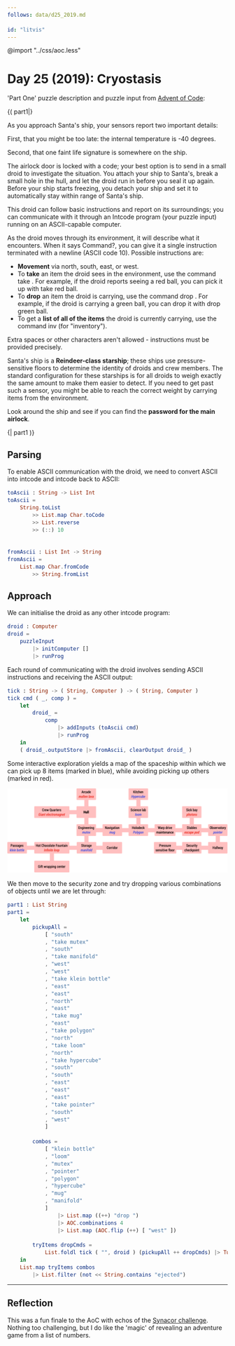 ```yaml
---
follows: data/d25_2019.md

id: "litvis"
---
```


@import "../css/aoc.less"

# Day 25 (2019): Cryostasis

'Part One' puzzle description and puzzle input from [Advent of Code](https://adventofcode.com/2019/day/25):

{( part1|}

As you approach Santa's ship, your sensors report two important details:

First, that you might be too late: the internal temperature is -40 degrees.

Second, that one faint life signature is somewhere on the ship.

The airlock door is locked with a code; your best option is to send in a small droid to investigate the situation. You attach your ship to Santa's, break a small hole in the hull, and let the droid run in before you seal it up again. Before your ship starts freezing, you detach your ship and set it to automatically stay within range of Santa's ship.

This droid can follow basic instructions and report on its surroundings; you can communicate with it through an Intcode program (your puzzle input) running on an ASCII-capable computer.

As the droid moves through its environment, it will describe what it encounters. When it says Command?, you can give it a single instruction terminated with a newline (ASCII code 10). Possible instructions are:

- **Movement** via north, south, east, or west.
- To **take** an item the droid sees in the environment, use the command take <name of item>. For example, if the droid reports seeing a red ball, you can pick it up with take red ball.
- To **drop** an item the droid is carrying, use the command drop <name of item>. For example, if the droid is carrying a green ball, you can drop it with drop green ball.
- To get a **list of all of the items** the droid is currently carrying, use the command inv (for "inventory").

Extra spaces or other characters aren't allowed - instructions must be provided precisely.

Santa's ship is a **Reindeer-class starship**; these ships use pressure-sensitive floors to determine the identity of droids and crew members. The standard configuration for these starships is for all droids to weigh exactly the same amount to make them easier to detect. If you need to get past such a sensor, you might be able to reach the correct weight by carrying items from the environment.

Look around the ship and see if you can find the **password for the main airlock**.

{| part1 )}

## Parsing

To enable ASCII communication with the droid, we need to convert ASCII into intcode and intcode back to ASCII:

```elm {l}
toAscii : String -> List Int
toAscii =
    String.toList
        >> List.map Char.toCode
        >> List.reverse
        >> (::) 10


fromAscii : List Int -> String
fromAscii =
    List.map Char.fromCode
        >> String.fromList
```

## Approach

We can initialise the droid as any other intcode program:

```elm {l}
droid : Computer
droid =
    puzzleInput
        |> initComputer []
        |> runProg
```

Each round of communicating with the droid involves sending ASCII instructions and receiving the ASCII output:

```elm {l}
tick : String -> ( String, Computer ) -> ( String, Computer )
tick cmd ( _, comp ) =
    let
        droid_ =
            comp
                |> addInputs (toAscii cmd)
                |> runProg
    in
    ( droid_.outputStore |> fromAscii, clearOutput droid_ )
```

Some interactive exploration yields a map of the spaceship within which we can pick up 8 items (marked in blue), while avoiding picking up others (marked in red).

![santa's ship](../images/day25_2019Map.png)

We then move to the security zone and try dropping various combinations of objects until we are let through:

```elm {l m}
part1 : List String
part1 =
    let
        pickupAll =
            [ "south"
            , "take mutex"
            , "south"
            , "take manifold"
            , "west"
            , "west"
            , "take klein bottle"
            , "east"
            , "east"
            , "north"
            , "east"
            , "take mug"
            , "east"
            , "take polygon"
            , "north"
            , "take loom"
            , "north"
            , "take hypercube"
            , "south"
            , "south"
            , "east"
            , "east"
            , "east"
            , "take pointer"
            , "south"
            , "west"
            ]

        combos =
            [ "klein bottle"
            , "loom"
            , "mutex"
            , "pointer"
            , "polygon"
            , "hypercube"
            , "mug"
            , "manifold"
            ]
                |> List.map ((++) "drop ")
                |> AOC.combinations 4
                |> List.map (AOC.flip (++) [ "west" ])

        tryItems dropCmds =
            List.foldl tick ( "", droid ) (pickupAll ++ dropCmds) |> Tuple.first
    in
    List.map tryItems combos
        |> List.filter (not << String.contains "ejected")
```

---

## Reflection

This was a fun finale to the AoC with echos of the [Synacor challenge](https://challenge.synacor.com). Nothing too challenging, but I do like the 'magic' of revealing an adventure game from a list of numbers.
